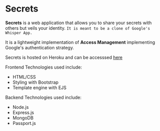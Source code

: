 # Secrets

**Secrets** is a web application that allows you to share your secrets with others 
but veils your identity. `It is meant to be a clone of Google's Whisper App.`

It is a lightweight implementation of **Access Management** implementing Google's 
authentication strategy. 

Secrets is hosted on Heroku and can be accesssed [here](https://stormy-hollows-36236.herokuapp.com/)

Frontend Technologies used include:
- HTML/CSS
- Styling with Bootstrap
- Template engine with EJS

Backend Technologies used include:
- Node.js
- Express.js
- MongoDB
- Passport.js

